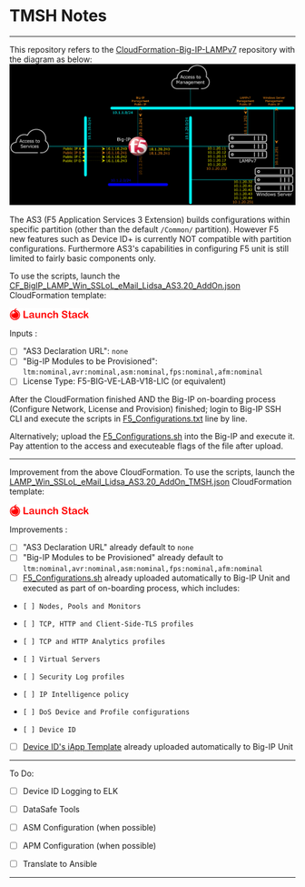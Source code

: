 # TMSH Notes



***



This repository refers to the [CloudFormation-Big-IP-LAMPv7](https://github.com/gjwdyk/CloudFormation-Big-IP-LAMPv7) repository with the diagram as below:
![Network Diagram](https://raw.githubusercontent.com/gjwdyk/CloudFormation-Big-IP-LAMPv7/master/Figures/LogicalNetworkDiagramWindows.png)

The AS3 (F5 Application Services 3 Extension) builds configurations within specific partition (other than the default `/Common/` partition).
However F5 new features such as Device ID+ is currently NOT compatible with partition configurations.
Furthermore AS3's capabilities in configuring F5 unit is still limited to fairly basic components only.

To use the scripts, launch the [CF_BigIP_LAMP_Win_SSLoL_eMail_Lidsa_AS3.20_AddOn.json](https://github.com/gjwdyk/CloudFormation-Big-IP-LAMPv7/blob/master/CF_BigIP_LAMP_Win_SSLoL_eMail_Lidsa_AS3.20_AddOn_Original.json) CloudFormation template:

<a href="https://console.aws.amazon.com/cloudformation/home?region=ap-southeast-1#/stacks/new?stackName=BigIP-LAMP-Win&templateURL=https://aws-f5-singapore-hc-demo-bucket-files.s3-ap-southeast-1.amazonaws.com/CF/CF_BigIP_LAMP_Win_SSLoL_eMail_Lidsa_AS3.20_AddOn_Original.json"><img align="center" src="https://github.com/gjwdyk/CloudFormation-Big-IP-LAMPv7/raw/master/Figures/JigokuShoujoLaunchStack.png" width="140" height="22"/></a>

Inputs :

- [ ] "AS3 Declaration URL": `none`
- [ ] "Big-IP Modules to be Provisioned": `ltm:nominal,avr:nominal,asm:nominal,fps:nominal,afm:nominal`
- [ ] License Type: F5-BIG-VE-LAB-V18-LIC (or equivalent)

After the CloudFormation finished AND the Big-IP on-boarding process (Configure Network, License and Provision) finished; login to Big-IP SSH CLI and execute the scripts in [F5_Configurations.txt](F5_Configurations.txt) line by line.

Alternatively; upload the [F5_Configurations.sh](F5_Configurations.sh) into the Big-IP and execute it. Pay attention to the access and executeable flags of the file after upload.



***



Improvement from the above CloudFormation. To use the scripts, launch the [LAMP_Win_SSLoL_eMail_Lidsa_AS3.20_AddOn_TMSH.json](CloudFormation/LAMP_Win_SSLoL_eMail_Lidsa_AS3.20_AddOn_TMSH.json) CloudFormation template:

<a href="https://console.aws.amazon.com/cloudformation/home?region=ap-southeast-1#/stacks/new?stackName=BigIP-LAMP-Win&templateURL=https://aws-f5-singapore-hc-demo-bucket-files.s3-ap-southeast-1.amazonaws.com/CF/LAMP_Win_SSLoL_eMail_Lidsa_AS3.20_AddOn_TMSH.json"><img align="center" src="https://github.com/gjwdyk/CloudFormation-Big-IP-LAMPv7/raw/master/Figures/JigokuShoujoLaunchStack.png" width="140" height="22"/></a>

Improvements :

- [ ] "AS3 Declaration URL" already default to `none`
- [ ] "Big-IP Modules to be Provisioned" already default to `ltm:nominal,avr:nominal,asm:nominal,fps:nominal,afm:nominal`
- [ ] [F5_Configurations.sh](F5_Configurations.sh) already uploaded automatically to Big-IP Unit and executed as part of on-boarding process, which includes:<br>
-     [ ] Nodes, Pools and Monitors
-     [ ] TCP, HTTP and Client-Side-TLS profiles
-     [ ] TCP and HTTP Analytics profiles
-     [ ] Virtual Servers
-     [ ] Security Log profiles
-     [ ] IP Intelligence policy
-     [ ] DoS Device and Profile configurations
-     [ ] Device ID
- [ ] [Device ID's iApp Template](Device-ID/f5.analytics.tmpl) already uploaded automatically to Big-IP Unit



***



To Do:

- [ ] Device ID Logging to ELK
- [ ] DataSafe Tools
- [ ] ASM Configuration (when possible)
- [ ] APM Configuration (when possible)
- [ ] Translate to Ansible



***


